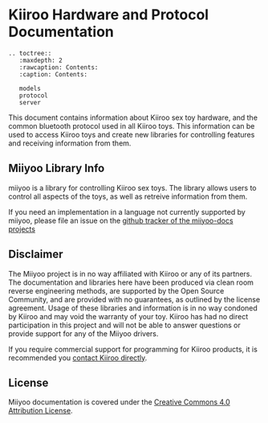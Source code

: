 # Kiiroo Hardware and Protocol Documentation

```eval_rst
.. toctree::
   :maxdepth: 2
   :rawcaption: Contents:
   :caption: Contents:

   models
   protocol
   server
 ```

This document contains information about Kiiroo sex toy hardware, and
the common bluetooth protocol used in all Kiiroo toys. This
information can be used to access Kiiroo toys and create new
libraries for controlling features and receiving information from
them.

## Miiyoo Library Info

miiyoo is a library for controlling Kiiroo sex toys. The library
allows users to control all aspects of the toys, as well as retreive
information from them.

If you need an implementation in a language not currently supported by
miiyoo, please file an issue on the [github tracker of the
miiyoo-docs projects](http://github.com/metafetish/miiyoo-docs/issues)

## Disclaimer

The Miiyoo project is in no way affiliated with Kiiroo or any of its
partners. The documentation and libraries here have been produced via
clean room reverse engineering methods, are supported by the Open
Source Community, and are provided with no guarantees, as outlined by
the license agreement. Usage of these libraries and information is in
no way condoned by Kiiroo and may void the warranty of your toy.
Kiiroo has had no direct participation in this project and will not be
able to answer questions or provide support for any of the Miiyoo
drivers.

If you require commercial support for programming for Kiiroo products,
it is recommended
you [contact Kiiroo directly](https://www.kiiroo.com/contact/).

## License

Miiyoo documentation is covered under
the
[Creative Commons 4.0 Attribution License](https://creativecommons.org/licenses/by/4.0/).
